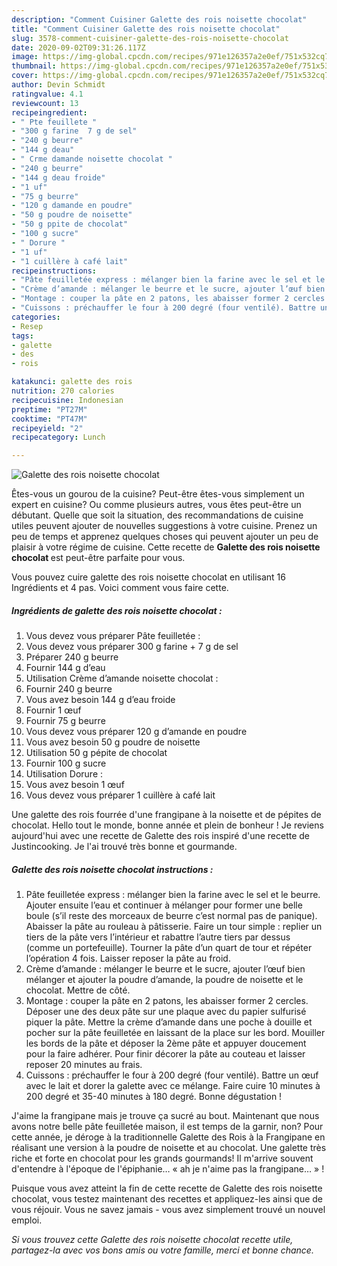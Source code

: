 ```yaml
---
description: "Comment Cuisiner Galette des rois noisette chocolat"
title: "Comment Cuisiner Galette des rois noisette chocolat"
slug: 3578-comment-cuisiner-galette-des-rois-noisette-chocolat
date: 2020-09-02T09:31:26.117Z
image: https://img-global.cpcdn.com/recipes/971e126357a2e0ef/751x532cq70/galette-des-rois-noisette-chocolat-photo-principale-de-la-recette.jpg
thumbnail: https://img-global.cpcdn.com/recipes/971e126357a2e0ef/751x532cq70/galette-des-rois-noisette-chocolat-photo-principale-de-la-recette.jpg
cover: https://img-global.cpcdn.com/recipes/971e126357a2e0ef/751x532cq70/galette-des-rois-noisette-chocolat-photo-principale-de-la-recette.jpg
author: Devin Schmidt
ratingvalue: 4.1
reviewcount: 13
recipeingredient:
- " Pte feuillete "
- "300 g farine  7 g de sel"
- "240 g beurre"
- "144 g deau"
- " Crme damande noisette chocolat "
- "240 g beurre"
- "144 g deau froide"
- "1 uf"
- "75 g beurre"
- "120 g damande en poudre"
- "50 g poudre de noisette"
- "50 g ppite de chocolat"
- "100 g sucre"
- " Dorure "
- "1 uf"
- "1 cuillère à café lait"
recipeinstructions:
- "Pâte feuilletée express : mélanger bien la farine avec le sel et le beurre. Ajouter ensuite l’eau et continuer à mélanger pour former une belle boule (s’il reste des morceaux de beurre c’est normal pas de panique). Abaisser la pâte au rouleau à pâtisserie. Faire un tour simple : replier un tiers de la pâte vers l’intérieur et rabattre l’autre tiers par dessus (comme un portefeuille). Tourner la pâte d’un quart de tour et répéter l’opération 4 fois. Laisser reposer la pâte au froid."
- "Crème d’amande : mélanger le beurre et le sucre, ajouter l’œuf bien mélanger et ajouter la poudre d’amande, la poudre de noisette et le chocolat. Mettre de côté."
- "Montage : couper la pâte en 2 patons, les abaisser former 2 cercles. Déposer une des deux pâte sur une plaque avec du papier sulfurisé piquer la pâte. Mettre la crème d’amande dans une poche à douille et pocher sur la pâte feuilletée en laissant de la place sur les bord. Mouiller les bords de la pâte et déposer la 2ème pâte et appuyer doucement pour la faire adhérer. Pour finir décorer la pâte au couteau et laisser reposer 20 minutes au frais."
- "Cuissons : préchauffer le four à 200 degré (four ventilé). Battre un œuf avec le lait et dorer la galette avec ce mélange. Faire cuire 10 minutes à 200 degré et 35-40 minutes à 180 degré. Bonne dégustation !"
categories:
- Resep
tags:
- galette
- des
- rois

katakunci: galette des rois 
nutrition: 270 calories
recipecuisine: Indonesian
preptime: "PT27M"
cooktime: "PT47M"
recipeyield: "2"
recipecategory: Lunch

---
```



![Galette des rois noisette chocolat](https://img-global.cpcdn.com/recipes/971e126357a2e0ef/751x532cq70/galette-des-rois-noisette-chocolat-photo-principale-de-la-recette.jpg)

Êtes-vous un gourou de la cuisine? Peut-être êtes-vous simplement un expert en cuisine? Ou comme plusieurs autres, vous êtes peut-être un débutant. Quelle que soit la situation, des recommandations de cuisine utiles peuvent ajouter de nouvelles suggestions à votre cuisine. Prenez un peu de temps et apprenez quelques choses qui peuvent ajouter un peu de plaisir à votre régime de cuisine. Cette recette de <strong> Galette des rois noisette chocolat </strong> est peut-être parfaite pour vous.

<!--inarticleads1-->

Vous pouvez cuire galette des rois noisette chocolat en utilisant 16 Ingrédients et 4 pas. Voici comment vous faire cette.

##### Ingrédients de galette des rois noisette chocolat :

1. Vous devez vous préparer  Pâte feuilletée :
1. Vous devez vous préparer 300 g farine + 7 g de sel
1. Préparer 240 g beurre
1. Fournir 144 g d’eau
1. Utilisation  Crème d’amande noisette chocolat :
1. Fournir 240 g beurre
1. Vous avez besoin 144 g d’eau froide
1. Fournir 1 œuf
1. Fournir 75 g beurre
1. Vous devez vous préparer 120 g d’amande en poudre
1. Vous avez besoin 50 g poudre de noisette
1. Utilisation 50 g pépite de chocolat
1. Fournir 100 g sucre
1. Utilisation  Dorure :
1. Vous avez besoin 1 œuf
1. Vous devez vous préparer 1 cuillère à café lait


Une galette des rois fourrée d&#39;une frangipane à la noisette et de pépites de chocolat. Hello tout le monde, bonne année et plein de bonheur ! Je reviens aujourd&#39;hui avec une recette de Galette des rois inspiré d&#39;une recette de Justincooking. Je l&#39;ai trouvé très bonne et gourmande. 

<!--inarticleads2-->

##### Galette des rois noisette chocolat instructions :

1. Pâte feuilletée express : mélanger bien la farine avec le sel et le beurre. Ajouter ensuite l’eau et continuer à mélanger pour former une belle boule (s’il reste des morceaux de beurre c’est normal pas de panique). Abaisser la pâte au rouleau à pâtisserie. Faire un tour simple : replier un tiers de la pâte vers l’intérieur et rabattre l’autre tiers par dessus (comme un portefeuille). Tourner la pâte d’un quart de tour et répéter l’opération 4 fois. Laisser reposer la pâte au froid.
1. Crème d’amande : mélanger le beurre et le sucre, ajouter l’œuf bien mélanger et ajouter la poudre d’amande, la poudre de noisette et le chocolat. Mettre de côté.
1. Montage : couper la pâte en 2 patons, les abaisser former 2 cercles. Déposer une des deux pâte sur une plaque avec du papier sulfurisé piquer la pâte. Mettre la crème d’amande dans une poche à douille et pocher sur la pâte feuilletée en laissant de la place sur les bord. Mouiller les bords de la pâte et déposer la 2ème pâte et appuyer doucement pour la faire adhérer. Pour finir décorer la pâte au couteau et laisser reposer 20 minutes au frais.
1. Cuissons : préchauffer le four à 200 degré (four ventilé). Battre un œuf avec le lait et dorer la galette avec ce mélange. Faire cuire 10 minutes à 200 degré et 35-40 minutes à 180 degré. Bonne dégustation !


J&#39;aime la frangipane mais je trouve ça sucré au bout. Maintenant que nous avons notre belle pâte feuilletée maison, il est temps de la garnir, non? Pour cette année, je déroge à la traditionnelle Galette des Rois à la Frangipane en réalisant une version à la poudre de noisette et au chocolat. Une galette très riche et forte en chocolat pour les grands gourmands! Il m&#39;arrive souvent d&#39;entendre à l&#39;époque de l&#39;épiphanie… « ah je n&#39;aime pas la frangipane… » ! 

<!--inarticleads1-->

<p>
Puisque vous avez atteint la fin de cette recette de Galette des rois noisette chocolat, vous testez maintenant des recettes et appliquez-les ainsi que de vous réjouir. Vous ne savez jamais - vous avez simplement trouvé un nouvel emploi.
</p>

<p>
<i>Si vous trouvez cette Galette des rois noisette chocolat recette utile, partagez-la avec vos bons amis ou votre famille, merci et bonne chance.</i>
</p>
